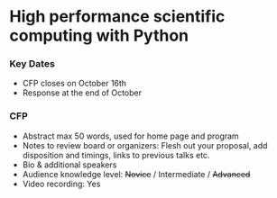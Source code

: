 # High performance scientific computing with Python

### Key Dates ###
* CFP closes on October 16th
* Response at the end of October

### CFP ###

* Abstract max 50 words, used for home page and program
* Notes to review board or organizers: Flesh out your proposal, add disposition and timings, links to previous talks etc.
* Bio & additional speakers
* Audience knowledge level: ~~Novice~~ / Intermediate / ~~Advanced~~
* Video recording: Yes
